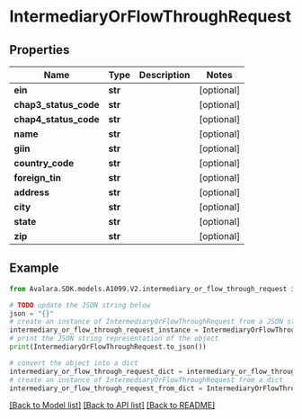 # IntermediaryOrFlowThroughRequest


## Properties

Name | Type | Description | Notes
------------ | ------------- | ------------- | -------------
**ein** | **str** |  | [optional] 
**chap3_status_code** | **str** |  | [optional] 
**chap4_status_code** | **str** |  | [optional] 
**name** | **str** |  | [optional] 
**giin** | **str** |  | [optional] 
**country_code** | **str** |  | [optional] 
**foreign_tin** | **str** |  | [optional] 
**address** | **str** |  | [optional] 
**city** | **str** |  | [optional] 
**state** | **str** |  | [optional] 
**zip** | **str** |  | [optional] 

## Example

```python
from Avalara.SDK.models.A1099.V2.intermediary_or_flow_through_request import IntermediaryOrFlowThroughRequest

# TODO update the JSON string below
json = "{}"
# create an instance of IntermediaryOrFlowThroughRequest from a JSON string
intermediary_or_flow_through_request_instance = IntermediaryOrFlowThroughRequest.from_json(json)
# print the JSON string representation of the object
print(IntermediaryOrFlowThroughRequest.to_json())

# convert the object into a dict
intermediary_or_flow_through_request_dict = intermediary_or_flow_through_request_instance.to_dict()
# create an instance of IntermediaryOrFlowThroughRequest from a dict
intermediary_or_flow_through_request_from_dict = IntermediaryOrFlowThroughRequest.from_dict(intermediary_or_flow_through_request_dict)
```
[[Back to Model list]](../README.md#documentation-for-models) [[Back to API list]](../README.md#documentation-for-api-endpoints) [[Back to README]](../README.md)


